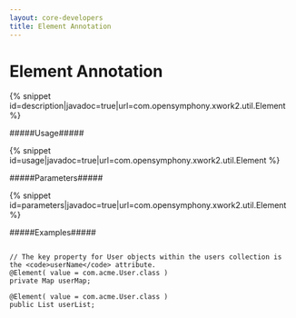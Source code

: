```yaml
---
layout: core-developers
title: Element Annotation
---
```


# Element Annotation



{% snippet id=description|javadoc=true|url=com.opensymphony.xwork2.util.Element %}

#####Usage#####



{% snippet id=usage|javadoc=true|url=com.opensymphony.xwork2.util.Element %}

#####Parameters#####



{% snippet id=parameters|javadoc=true|url=com.opensymphony.xwork2.util.Element %}

#####Examples#####



~~~~~~~

// The key property for User objects within the users collection is the <code>userName</code> attribute.
@Element( value = com.acme.User.class )
private Map userMap;

@Element( value = com.acme.User.class )
public List userList;

~~~~~~~

